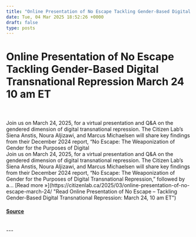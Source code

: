```yaml
---
title: "Online Presentation of No Escape Tackling Gender-Based Digital Transnational Repression March 24 10 am ET"
date: Tue, 04 Mar 2025 18:52:26 +0000
draft: false
type: posts
---
```

# Online Presentation of No Escape Tackling Gender-Based Digital Transnational Repression March 24 10 am ET

<br/>

<br/>
Join us on March 24, 2025, for a virtual presentation and Q&#38;A on the gendered dimension of digital transnational repression. The Citizen Lab&#8217;s Siena Anstis, Noura Aljizawi, and Marcus Michaelsen will share key findings from their December 2024 report, &#8220;No Escape: The Weaponization of Gender for the Purposes of Digital
<br/>
Join us on March 24, 2025, for a virtual presentation and Q&A on the gendered dimension of digital transnational repression. The Citizen Lab’s Siena Anstis, Noura Aljizawi, and Marcus Michaelsen will share key findings from their December 2024 report, “No Escape: The Weaponization of Gender for the Purposes of Digital Transnational Repression,” followed by a... [Read more »](https://citizenlab.ca/2025/03/online-presentation-of-no-escape-march-24/ "Read Online Presentation of No Escape – Tackling Gender-Based Digital Transnational Repression: March 24, 10 am ET")

#### [Source](https://citizenlab.ca/2025/03/online-presentation-of-no-escape-march-24/)

<br/>
---
